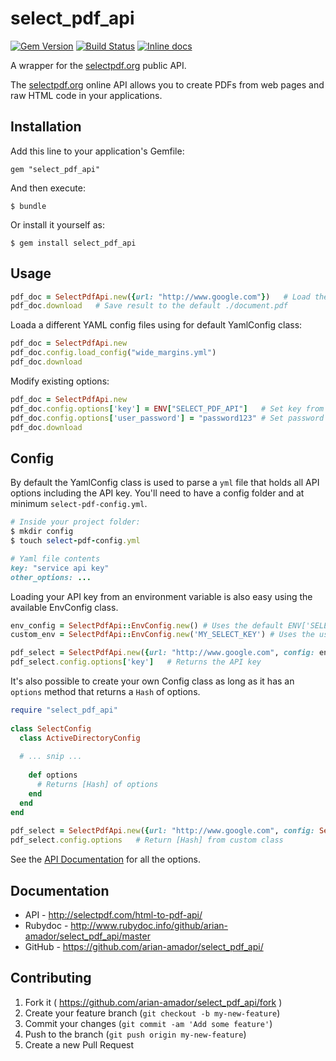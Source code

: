 # select_pdf_api

[![Gem Version](https://badge.fury.io/rb/select_pdf_api.svg)](http://badge.fury.io/rb/select_pdf_api)    [![Build Status](https://travis-ci.org/arian-amador/select_pdf_api.svg?style=flat)](https://travis-ci.org/arian-amador/select_pdf_api)    [![Inline docs ](https://inch-ci.org/github/arian-amador/select_pdf_api.svg?branch=master)](https://inch-ci.org/github/arian-amador/select_pdf_api)

A wrapper for the [selectpdf.org](http://selectpdf.com/) public API.

The [selectpdf.org](http://selectpdf.com/) online API allows you to create PDFs from web pages and raw HTML code in your applications.

## Installation
Add this line to your application's Gemfile:

    gem "select_pdf_api"

And then execute:

    $ bundle

Or install it yourself as:

    $ gem install select_pdf_api

## Usage
``` ruby
pdf_doc = SelectPdfApi.new({url: "http://www.google.com"})   # Load the default ./config/select-pdf-config.yml and set the url to capture 
pdf_doc.download   # Save result to the default ./document.pdf

```
Loada a different YAML config files using for default YamlConfig class:
``` ruby
pdf_doc = SelectPdfApi.new
pdf_doc.config.load_config("wide_margins.yml")
pdf_doc.download
```
Modify existing options:
``` ruby
pdf_doc = SelectPdfApi.new
pdf_doc.config.options['key'] = ENV["SELECT_PDF_API"]   # Set key from ENV variable
pdf_doc.config.options['user_password'] = "password123" # Set password when opening PDF
pdf_doc.download

```
## Config
By default the YamlConfig class is used to parse a `yml` file that holds all API options including the API key. You'll need to have a config folder and at minimum 
`select-pdf-config.yml`. 

```ruby
# Inside your project folder:
$ mkdir config
$ touch select-pdf-config.yml

# Yaml file contents
key: "service api key"
other_options: ...
```
Loading your API key from an environment variable is also easy using the available EnvConfig class.
```ruby
env_config = SelectPdfApi::EnvConfig.new() # Uses the default ENV['SELECT_PDF_KEY']
custom_env = SelectPdfApi::EnvConfig.new('MY_SELECT_KEY') # Uses the user provided ENV['MY_SELECT_KEY']

pdf_select = SelectPdfApi.new({url: "http://www.google.com", config: env_config})
pdf_select.config.options['key']   # Returns the API key
```

It's also possible to create your own Config class as long as it has an `options` method that returns a `Hash` of options.
``` ruby
require "select_pdf_api"                                                        
                                                                                
class SelectConfig                                                              
  class ActiveDirectoryConfig                                                              
                                                                                
  # ... snip ...
                                                                                
    def options                                                                 
      # Returns [Hash] of options
    end                                                                         
  end                                                                           
end                                                                             
                                                                                
pdf_select = SelectPdfApi.new({url: "http://www.google.com", config: SelectConfig::TestConfig.new})
pdf_select.config.options   # Return [Hash] from custom class

```

See the [API Documentation](https://github.com/arian-amador/select_pdf_api/) for all the options. 

## Documentation
* API - http://selectpdf.com/html-to-pdf-api/
* Rubydoc - http://www.rubydoc.info/github/arian-amador/select_pdf_api/master
* GitHub - https://github.com/arian-amador/select_pdf_api/

## Contributing
1. Fork it ( https://github.com/arian-amador/select_pdf_api/fork )
2. Create your feature branch (`git checkout -b my-new-feature`)
3. Commit your changes (`git commit -am 'Add some feature'`)
4. Push to the branch (`git push origin my-new-feature`)
5. Create a new Pull Request
